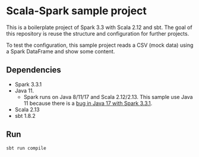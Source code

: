 # Scala-Spark sample project

This is a boilerplate project of Spark 3.3 with Scala 2.12 and sbt. The goal of this repository is reuse the structure and configuration for further projects.

To test the configuration, this sample project reads a CSV (mock data) using a Spark DataFrame and show some content. 

## Dependencies

* Spark 3.3.1
* Java 11.
  * Spark runs on Java 8/11/17 and Scala 2.12/2.13. This sample use Java 11 because there is a [bug in Java 17 with Spark 3.3.1](https://stackoverflow.com/questions/73465937/apache-spark-3-3-0-breaks-on-java-17-with-cannot-access-class-sun-nio-ch-direct).
* Scala 2.13
* sbt 1.8.2

## Run

`sbt run compile`
